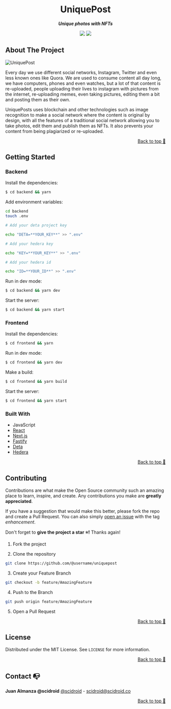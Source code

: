 <div align="center">

# UniquePost

**_Unique photos with NFTs_**

</div>

<div align="center">

![](https://img.shields.io/badge/Contributions-Welcome-brightgreen.svg)
![](https://img.shields.io/badge/Maintained%3F-Yes-brightgreen.svg)

</div>

## About The Project

![UniquePost](https://challengepost-s3-challengepost.netdna-ssl.com/photos/production/software_photos/002/034/345/datas/gallery.jpg)

Every day we use different social networks, Instagram, Twitter and even less known ones like Quora. We are used to consume content all day long, we have computers, phones and even watches, but a lot of that content is re-uploaded, people uploading their lives to instagram with pictures from the internet, re-uploading memes, even taking pictures, editing them a bit and posting them as their own.

UniquePosts uses blockchain and other technologies such as image recognition to make a social network where the content is original by design, with all the features of a traditional social network allowing you to take photos, edit them and publish them as NFTs. It also prevents your content from being plagiarized or re-uploaded.

<p align="right"><a href="#top">Back to top 🔼</a></p>

## Getting Started

### Backend

Install the dependencies:

```sh
$ cd backend && yarn
```

Add environment variables:

```sh
cd backend
touch .env

# Add your deta project key

echo "DETA=**YOUR_KEY**" >> ".env"

# Add your hedera key

echo "KEY=**YOUR_KEY**" >> ".env"

# Add your hedera id

echo "ID=**YOUR_ID**" >> ".env"
```

Run in dev mode:

```sh
$ cd backend && yarn dev
```

Start the server:

```sh
$ cd backend && yarn start
```

### Frontend

Install the dependencies:

```sh
$ cd frontend && yarn
```

Run in dev mode:

```sh
$ cd frontend && yarn dev
```

Make a build:

```sh
$ cd frontend && yarn build
```

Start the server:

```sh
$ cd frontend && yarn start
```

### Built With

- JavaScript
- [React](https://reactjs.org)
- [Next.js](https://nextjs.org)
- [Fastify](https://fastify.io)
- [Deta](https://deta.sh)
- [Hedera](https://hedera.com)

<p align="right"><a href="#top">Back to top 🔼</a></p>

## Contributing

Contributions are what make the Open Source community such an amazing place to learn, inspire, and create. Any contributions you make are **greatly appreciated**.

If you have a suggestion that would make this better, please fork the repo and create a Pull Request. You can also simply [open an issue](https://github.com/scidroid/uniquepost/issues) with the tag _enhancement_.

Don't forget to **give the project a star ⭐!** Thanks again!

1. Fork the project

2. Clone the repository

```bash
git clone https://github.com/@username/uniquepost
```

3. Create your Feature Branch

```bash
git checkout -b feature/AmazingFeature
```

4. Push to the Branch

```bash
git push origin feature/AmazingFeature
```

5. Open a Pull Request

<p align="right"><a href="#top">Back to top 🔼</a></p>

## License

Distributed under the MIT License. See `LICENSE` for more information.

<p align="right"><a href="#top">Back to top 🔼</a></p>

## Contact 📭

**Juan Almanza @scidroid**
[@scidroid](https://scidroid.co/) - scidroid@scidroid.co

<p align="right"><a href="#top">Back to top 🔼</a></p>